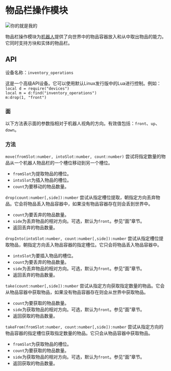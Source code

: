 # 物品栏操作模块
![你的就是我的](item:oc2r:inventory_operations_module)

物品栏操作模块为[机器人](robot.md)提供了向世界中的物品容器放入和从中取出物品的能力。它同时支持方块和实体的物品栏。

## API
设备名称：`inventory_operations`

这是一个高级API设备。它可以使用默认Linux发行版中的Lua进行控制。例如：  
`local d = require("devices")`  
`local m = d:find("inventory_operations")`  
`m:drop(1, "front")`

### 面
以下方法表示面的参数指相对于机器人视角的方向。有效值包括：`front`、`up`、`down`。

### 方法
`move(fromSlot:number, intoSlot:number, count:number)` 尝试将指定数量的物品从一个机器人物品栏的一个槽位移动到另一个槽位。
- `fromSlot`为提取物品的槽位。
- `intoSlot`为插入物品的槽位。
- `count`为要移动的物品数量。

`drop(count:number[,side]):number` 尝试从指定槽位提取，朝指定方向丢弃物品。它会将物品丢入物品容器中，如果没有物品容器存在则会丢到世界中。
- `count`为要丢弃的物品数量。
- `side`为丢弃物品的相对方向。可选，默认为`front`。参见“面”章节。
- 返回丢弃的物品数量。

`dropInto(intoSlot:number, count:number[,side]):number` 尝试从指定槽位提取物品，朝指定方向丢入物品容器的指定槽位。它只会将物品丢入物品容器中。
- `intoSlot`为要插入物品的槽位。
- `count`为要丢弃的物品数量。
- `side`为丢弃物品的相对方向。可选，默认为`front`。参见“面”章节。
- 返回丢弃的物品数量。

`take(count:number[,side]):number` 尝试从指定方向获取指定数量的物品。它会从物品容器中获取物品，如果没有物品容器存在则会从世界中获取物品。
- `count`为要获取的物品数量。
- `side`为获取物品的相对方向。可选，默认为`front`。参见“面”章节。
- 返回获取的物品数量。

`takeFrom(fromSlot:number, count:number[,side]):number` 尝试从指定方向的物品容器的指定槽位获取指定数量的物品。它只会从物品容器中获取物品。
- `fromSlot`为获取物品的槽位。
- `count`为要获取的物品数量。
- `side`为获取物品的相对方向。可选，默认为`front`。参见“面”章节。
- 返回获取的物品数量。
